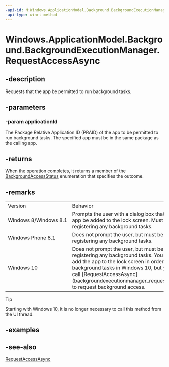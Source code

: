----api-id: M:Windows.ApplicationModel.Background.BackgroundExecutionManager.RequestAccessAsync(System.String)
-api-type: winrt method
---<!-- Method syntaxpublic Windows.Foundation.IAsyncOperation<Windows.ApplicationModel.Background.BackgroundAccessStatus> RequestAccessAsync(System.String applicationId)--># Windows.ApplicationModel.Background.BackgroundExecutionManager.RequestAccessAsync## -descriptionRequests that the app be permitted to run background tasks.## -parameters### -param applicationIdThe Package Relative Application ID (PRAID) of the app to be permitted to run background tasks. The specified app must be in the same package as the calling app.## -returnsWhen the operation completes, it returns a member of the [BackgroundAccessStatus](backgroundaccessstatus.md) enumeration that specifies the outcome.## -remarks<table>   <tr><td>Version</td><td>Behavior</td></tr>   <tr><td>Windows 8/Windows 8.1</td><td>Prompts the user with a dialog box that requests that an app be added to the lock screen. Must be called before registering any background tasks.</td></tr>   <tr><td>Windows Phone 8.1</td><td>Does not prompt the user, but must be called before registering any background tasks.</td></tr>   <tr><td>Windows 10</td><td>Does not prompt the user, but must be called before registering any background tasks. You do not need to add the app to the lock screen in order to use background tasks in Windows 10, but you still need to call [RequestAccessAsync](backgroundexecutionmanager_requestaccessasync.md) to request background access.</td></tr></table>> [!TIP]> Starting with Windows 10, it is no longer necessary to call this method from the UI thread.## -examples## -see-also[RequestAccessAsync](backgroundexecutionmanager_requestaccessasync_380675631.md)